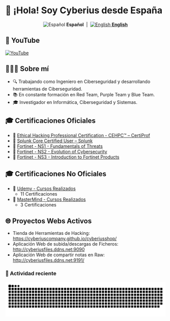 # 👋 ¡Hola! Soy Cyberius desde España

<p align="center">
  <img src="https://flagcdn.com/w40/es.png" alt="Español" title="Español">
  <strong>Español</strong>
  &nbsp;|&nbsp;
  <a href="README.en.md">
    <img src="https://flagcdn.com/w40/us.png" alt="English" title="English">
    <strong>English</strong>
  </a>
</p>


## 📡 YouTube

[![YouTube](https://img.shields.io/badge/YouTube-Subscribe-red?style=for-the-badge\&logo=youtube)](https://www.youtube.com/@CyberiusCompany)

## 👨🏽‍💻 Sobre mí

* 🔍 Trabajando como Ingeniero en Ciberseguridad y desarrollando herramientas de Ciberseguridad.
* 📚 En constante formación en Red Team, Purple Team y Blue Team.
* 🎓 Investigador en Informática, Ciberseguridad y Sistemas.

## 🎓 Certificaciones Oficiales

* 🔐 [Ethical Hacking Professional Certification - CEHPC™ – CertiProf](https://www.credly.com/badges/59169a48-0ab6-4969-9e03-2cff4e9ff618/public_url)
* 🔐 [Splunk Core Certified User – Splunk](https://www.credly.com/badges/f85ad915-8974-468b-8989-a3d6c9f034a3/public_url)
* 🔐 [Fortinet - NS1 - Fundamentals of Threats](https://www.linkedin.com/in/marlon-cabrera)
* 🔐 [Fortinet - NS2 - Evolution of Cybersecurity](https://www.linkedin.com/in/marlon-cabrera)
* 🔐 [Fortinet - NS3 - Introduction to Fortinet Products](https://www.linkedin.com/in/marlon-cabrera)

## 🎓 Certificaciones No Oficiales

* 🧠 [Udemy - Cursos Realizados](https://drive.google.com/drive/folders/1NVHxJk-HZHwo0CZSSqF-fqKAt5PVaCja?usp=sharing)
  * 11 Certificaciones
* 🧠 [MasterMind - Cursos Realizados](https://drive.google.com/drive/folders/1VFhssuT_Tjf3bpPB_D49H4tqAlMhU-Uc?usp=sharing)
  * 3 Certificaciones

## 🌐 Proyectos Webs Activos

* Tienda de Herramientas de Hacking: https://cyberiuscompany.github.io/cyberiusshop/
* Aplicación Web de subida/descargas de Ficheros: http://cyberiusfiles.ddns.net:9090
* Aplicación Web de compartir notas en Raw: http://cyberiusfiles.ddns.net:9191/

### 🐍 Actividad reciente

<picture><source srcset="https://raw.githubusercontent.com/cyberiuscompany/cyberiuscompany/output/github-snake-dark.svg" media="(prefers-color-scheme: dark)"><img src="https://raw.githubusercontent.com/cyberiuscompany/cyberiuscompany/output/github-snake.svg" alt="github-snake"></picture>





